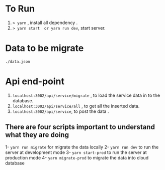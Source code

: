
To Run
============
1. `> yarn` , install all dependency .
2. `> yarn start  or yarn run dev`, start server.

Data to be migrate
==================
`./data.json`

Api end-point
============
1. `localhost:3002/api/service/migrate` , to load the service data in to the database.
2. `localhost:3002/api/service/all` , to get all the inserted data.
3. `localhost:3002/api/service`, to post the data .

## There are four scripts important to understand what they are doing
1- `yarn run migrate` for migrate the data locally
2- `yarn run dev` to run the server at development mode
3- `yarn start-prod` to run the server at production mode
4- `yarn migrate-prod` to migrate the data into cloud database